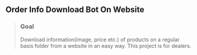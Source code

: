 ## Order Info Download Bot On Website
> ### Goal
> Download information(image, price etc.) of products on a regular basis folder from a website in an easy way. This project is for dealers.
